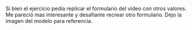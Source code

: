 Si bien el ejercicio pedía replicar el formulario del video con otros valores.
Me pareció mas interesante y desafiante recrear otro formulario.
Dejo la imagen del modelo para referencia.